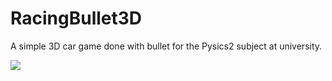 # RacingBullet3D
A simple 3D car game done with bullet for the Pysics2 subject at university.

![](https://bitbucket.org/Josef21296/various-resources/raw/5549175843c80874f44320b01aa4783e4016f33b/Pictures/Physics/racing_bullet_3D.PNG)
